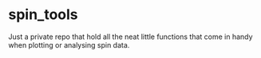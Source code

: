 # spin_tools
Just a private repo that hold all the neat little functions that come in handy when plotting or analysing spin data.

